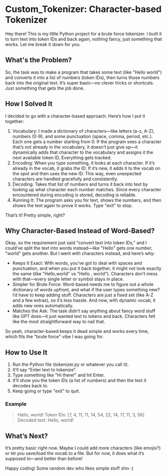 # Custom_Tokenizer: Character-based Tokenizer

Hey there! This is my little Python project for a brute force tokenizer. I built it to turn text into token IDs and back again, nothing fancy, just something that works. Let me break it down for you.

## What's the Problem?
So, the task was to make a program that takes some text (like "Hello world") and converts it into a list of numbers (token IDs), then turns those numbers back into the original text. It’s super basic—no clever tricks or shortcuts. Just something that gets the job done.

## How I Solved It
I decided to go with a character-based approach. Here’s how I put it together:

1. Vocabulary: I made a dictionary of characters—like letters (a-z, A-Z), numbers (0-9), and some punctuation (space, comma, period, etc.). Each one gets a number starting from 0. If the program sees a character that’s not already in the vocabulary, it doesn’t just give up—it dynamically adds that character to the vocabulary and assigns it the next available token ID, Everything gets tracked.
2. Encoding: When you type something, it looks at each character. If it’s already in the vocab, it grabs the ID. If it’s new, it adds it to the vocab on the spot and then uses the new ID. This way, even unexpected characters are handled gracefully and consistently.
3. Decoding: Takes that list of numbers and turns it back into text by looking up what character each number matches. Since every character encountered during encoding is stored, decoding is reliable.
4. Running It: The program asks you for text, shows the numbers, and then shows the text again to prove it works. Type "exit" to stop.

That’s it! Pretty simple, right?

## Why Character-Based Instead of Word-Based?
Okay, so the requirement just said "convert text into token IDs," and I could’ve split the text into words instead—like "Hello" gets one number, "world" gets another. But I went with characters instead, and here’s why:

- Keeps It Exact: With words, you’ve got to deal with spaces and punctuation, and when you put it back together, it might not look exactly the same (like "Hello,world" vs "Hello , world"). Characters don’t mess with that—every single letter or symbol stays in place.
- Simpler for Brute Force: Word-based needs me to figure out a whole dictionary of words upfront, and what if the user types something new? I’d have to keep adding stuff. Characters are just a fixed set (like A-Z and a few extras), so it’s less hassle. And now, with dynamic vocab, it adds new ones automatically.
- Matches the Ask: The task didn’t say anything about fancy word stuff like GPT does—it just wanted text to tokens and back. Characters felt like the most straightforward way to nail that.

So yeah, character-based keeps it dead simple and works every time, which fits the "brute force" vibe I was going for.

## How to Use It
1. Run the Python file (tokenizer.py or whatever you call it).
2. It’ll say "Enter text to tokenize".
3. Type something like "Hi there!" and hit Enter.
4. It’ll show you the token IDs (a list of numbers) and then the text it decodes back to.
5. Keep going or type "exit" to quit.

### Example
> Hello, world!
Token IDs: [7, 4, 11, 11, 14, 54, 22, 14, 17, 11, 3, 56]
Decoded text: Hello, world!

## What’s Next?
It’s pretty basic right now. Maybe I could add more characters (like emojis?) or let you save/load the vocab to a file. But for now, it does what it’s supposed to—and better than before!

Happy coding!
Some random dev who likes simple stuff 
shiv :)
